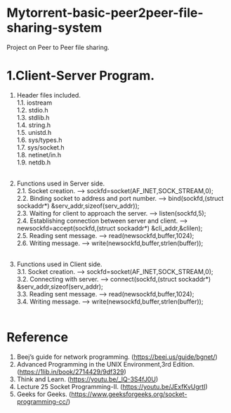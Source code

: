 # Mytorrent-basic-peer2peer-file-sharing-system

Project on Peer to Peer file sharing.

# 1.Client-Server Program.

1. Header files included. <Br/>
    1.1. iostream <Br/>
    1.2. stdio.h <Br/>
    1.3. stdlib.h <Br/>
    1.4. string.h <Br/>
    1.5. unistd.h <Br/>
    1.6. sys/types.h <Br/>
    1.7. sys/socket.h <Br/>
    1.8. netinet/in.h <Br/>
    1.9. netdb.h <Br/> <Br/>
    
2. Functions used in Server side. <Br/>
    2.1. Socket creation.    -->    sockfd=socket(AF_INET,SOCK_STREAM,0); <Br/>
    2.2. Binding socket to address and port number.    -->    bind(sockfd,(struct sockaddr*) &serv_addr,sizeof(serv_addr)); <Br/>
    2.3. Waiting for client to approach the server.    -->    listen(sockfd,5); <Br/>
    2.4. Establishing connection between server and client.    -->    newsockfd=accept(sockfd,(struct sockaddr*) &cli_addr,&clilen); <Br/>
    2.5. Reading sent message.    -->    read(newsockfd,buffer,1024); <Br/>
    2.6. Writing message.    -->    write(newsockfd,buffer,strlen(buffer)); <Br/> <Br/>
    
3. Functions used in Client side. <Br/>
    3.1. Socket creation.    -->    sockfd=socket(AF_INET,SOCK_STREAM,0); <Br/>
    3.2. Connecting with server.    -->    connect(sockfd,(struct sockaddr*) &serv_addr,sizeof(serv_addr); <Br/>
    3.3. Reading sent message.    -->    read(newsockfd,buffer,1024); <Br/>
    3.4. Writing message.    -->    write(newsockfd,buffer,strlen(buffer)); <Br/> <Br/>

# Reference

1. Beej’s guide for network programming. (https://beej.us/guide/bgnet/)
2. Advanced Programming in the UNIX Environment,3rd Edition. (https://1lib.in/book/2714429/9df329)
3. Think and Learn. (https://youtu.be/_lQ-3S4fJ0U)
4. Lecture 25 Socket Programming-II. (https://youtu.be/JExfKvUgrtI) 
5. Geeks for Geeks. (https://www.geeksforgeeks.org/socket-programming-cc/)

